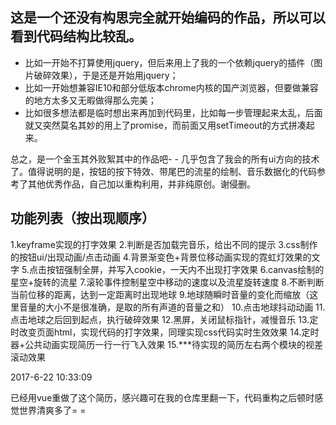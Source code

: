 ## 这是一个还没有构思完全就开始编码的作品，所以可以看到代码结构比较乱。
- 比如一开始不打算使用jquery，但后来用上了我的一个依赖jquery的插件（图片破碎效果），于是还是开始用jquery；
- 比如一开始想兼容IE10和部分低版本chrome内核的国产浏览器，但要做兼容的地方太多又无暇做得那么完美；
- 比如很多想法都是临时想出来再加到代码里，比如每一步管理起来太乱，后面就又突然莫名其妙的用上了promise，而前面又用setTimeout的方式拼凑起来。

总之，是一个金玉其外败絮其中的作品吧- - 几乎包含了我会的所有ui方向的技术了。值得说明的是，按钮的按下特效、带尾巴的流星的绘制、音乐数据化的代码参考了其他优秀作品，自己加以重构利用，并非纯原创。谢侵删。

## 功能列表（按出现顺序）
1.keyframe实现的打字效果
2.判断是否加载完音乐，给出不同的提示
3.css制作的按钮ui/出现动画/点击动画
4.背景渐变色+背景位移动画实现的霓虹灯效果的文字
5.点击按钮强制全屏，并写入cookie，一天内不出现打字效果
6.canvas绘制的星空+旋转的流星
7.滚轮事件控制星空中移动的速度以及流星旋转速度
8.不断判断当前位移的距离，达到一定距离时出现地球
9.地球随瞬时音量的变化而缩放（这里音量的大小不是很准确，是取的所有声道的音量之和）
10.点击地球抖动动画
11.点击地球之后回到起点，执行破碎效果
12.黑屏，关闭鼠标指针，减慢音乐
13.定时改变页面html，实现代码的打字效果，同理实现css代码实时生效效果
14.定时器+公共动画实现简历一行一行飞入效果
15.***待实现的简历左右两个模块的视差滚动效果

2017-6-22 10:33:09

已经用vue重做了这个简历，感兴趣可在我的仓库里翻一下，代码重构之后顿时感觉世界清爽多了= =